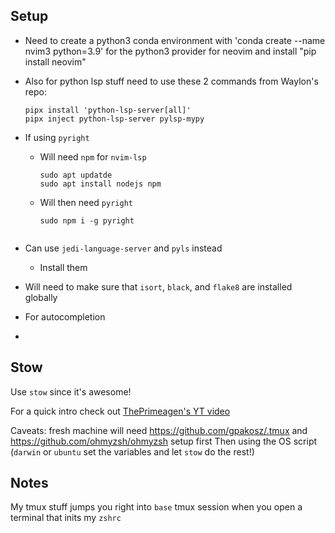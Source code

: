 ## Setup
- Need to create a python3 conda environment with 'conda create --name nvim3 python=3.9' for the python3 provider for neovim and install "pip install neovim"
- Also for python lsp stuff need to use these 2 commands from Waylon's repo:

    ```
    pipx install 'python-lsp-server[all]'
    pipx inject python-lsp-server pylsp-mypy
    ```
- If using `pyright`
    - Will need `npm` for `nvim-lsp`
        ```
        sudo apt updatde
        sudo apt install nodejs npm
        ``` 
    - Will then need `pyright`
        ```
        sudo npm i -g pyright
    ```
- Can use `jedi-language-server` and `pyls` instead
    - Install them
- Will need to make sure that `isort`, `black`, and `flake8` are installed globally
- For autocompletion
-
## Stow
Use `stow` since it's awesome!

For a quick intro check out [ThePrimeagen's YT video](https://www.youtube.com/watch?v=tkUllCAGs3c)

Caveats: fresh machine will need https://github.com/gpakosz/.tmux and https://github.com/ohmyzsh/ohmyzsh setup first
Then using the OS script (`darwin` or `ubuntu` set the variables and let `stow` do the rest!)

## Notes
My tmux stuff jumps you right into `base` tmux session when you open a terminal that inits my `zshrc`
